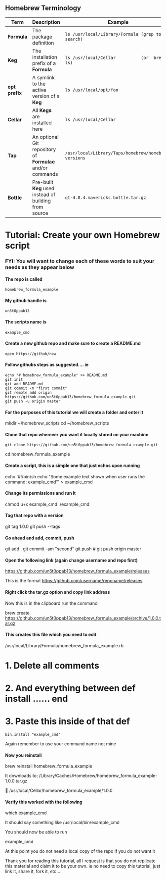 ## Homebrew Terminology

| Term           | Description                                                | Example                                              |
|----------------|------------------------------------------------------------|------------------------------------------------------|
| **Formula**    | The package definition                                     | `ls /usr/local/Library/Formula (grep to search)`     |
| **Keg**        | The installation prefix of a **Formula**                   | `ls /usr/local/Cellar          (or  brew ls)`        |
| **opt prefix** | A symlink to the active version of a **Keg**               | `ls /usr/local/opt/foo`                              |
| **Cellar**     | All **Kegs** are installed here                            | `ls /usr/local/Cellar`                               |
| **Tap**        | An optional Git repository of **Formulae** and/or commands | `/usr/local/Library/Taps/homebrew/homebrew-versions` |
| **Bottle**     | Pre-built **Keg** used instead of building from source     | `qt-4.8.4.mavericks.bottle.tar.gz`                   |


# Tutorial: Create your own Homebrew script


### FYI: You will want to change each of these words to suit your needs as they appear below

#### The repo is called 
  
    homebrew_formula_example

#### My github handle is 

    un5t0ppab13

#### The scripts name is 

    example_cmd

#### Create a new github repo and make sure to create a README.md

    open https://github/new

#### Follow githubs steps as suggested.... ie

    echo "# homebrew_formula_example" >> README.md
    git init
    git add README.md
    git commit -m "first commit"
    git remote add origin https://github.com/un5t0ppab13/homebrew_formula_example.git
    git push -u origin master

#### For the purposes of this tutorial we will create a folder and enter it

  mkdir ~/homebrew_scripts
  cd ~/homebrew_scripts

#### Clone that repo wherever you want it locally stored on your machine
    git clone https://github.com/un5t0ppab13/homebrew_formula_example.git
  cd homebrew_formula_example

#### Create a script, this is a simple one that just echos upon running

  echo '#!/bin/sh
  echo "Some example text shown when user runs the command: example_cmd"' > example_cmd

#### Change its permissions and run it

  chmod u+x example_cmd
  ./example_cmd

#### Tag that repo with a version

  git tag 1.0.0
  git push --tags

#### Go ahead and add, commit, push

  git add .
  git commit -am "second"
  git push          # git push origin master

#### Open the following link (again change username and repo first)

  https://github.com/un5t0ppab13/homebrew_formula_example/releases
  
This is the format https://github.com/username/reponame/releases

#### Right click the tar.gz option and copy link address 

Now this is in the clipboard run the command
 
  brew create https://github.com/un5t0ppab13/homebrew_formula_example/archive/1.0.0.tar.gz

#### This creates this file which you need to edit

  /usr/local/Library/Formula/homebrew_formula_example.rb

# 1. Delete all comments
# 2. And everything between def install ...... end
# 3. Paste this inside of that def

    bin.install "example_cmd"

Again remember to use your command name not mine

#### Now you reinstall 

  brew reinstall homebrew_formula_example

It downloads to: /Library/Caches/Homebrew/homebrew_formula_example-1.0.0.tar.gz

🍺  /usr/local/Cellar/homebrew_formula_example/1.0.0

#### Verify this worked with the following

  which example_cmd

It should say something like /usr/local/bin/example_cmd

You should now be able to run

  example_cmd
 
At this point you do not need a local copy of the repo if you do not want it
 
 
Thank you for reading this tutorial, all I request is that you do not replicate this material and claim it to be your own.
ie no need to copy this tutorial, just link it, share it, fork it, etc...